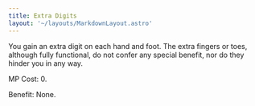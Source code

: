 ```yaml
---
title: Extra Digits
layout: '~/layouts/MarkdownLayout.astro'
---
```

You gain an extra digit on each hand and foot. The extra fingers or toes,
although fully functional, do not confer any special benefit, nor do they
hinder you in any way.

MP Cost: 0.

Benefit: None.

